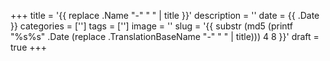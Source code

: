 +++
title = '{{ replace .Name "-" " " | title }}'
description = ''
date = {{ .Date }}
categories = ['']
tags = ['']
image = ''
slug = '{{ substr (md5 (printf "%s%s" .Date (replace .TranslationBaseName "-" " " | title))) 4 8 }}'
draft = true
+++

